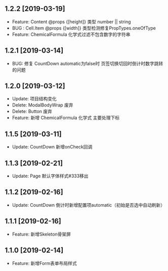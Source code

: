 ## 1.2.2 [2019-03-19]

* Feature: Content @props {[height]} 类型 number || string
* BUG : Cell.Item @props {[width]} 类型检测修复PropTypes.oneOfType
* Feature: ChemicalFormula 化学式过滤不包含数字的字符串

## 1.2.1 [2019-03-14]

* BUG: 修复 CountDown automatic为false时 页签切换切回时倒计时数字跳转的问题

## 1.2.0 [2019-03-12]

* Update: 项目结构变化
* Delete: ModalBodyWrap 废弃
* Delete: Button 废弃
* Feature: 新增 ChemicalFormula 化学式 主要处理下标

## 1.1.5 [2019-03-11]

* Update: CountDown 新增onCheck回调

## 1.1.3 [2019-02-21]

* Update: Page 默认字体样式#333移出

## 1.1.2 [2019-02-16]

* Update: CountDown 倒计时新增配置项automatic（初始是否选中自动刷新）

## 1.1.1 [2019-02-16]

* Feature: 新增Skeleton骨架屏

## 1.1.0 [2019-02-14]

* Feature: 新增Form表单布局样式
